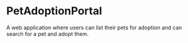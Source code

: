 # PetAdoptionPortal
A web application where users can list their pets for adoption and can search for a pet and adopt them. 
